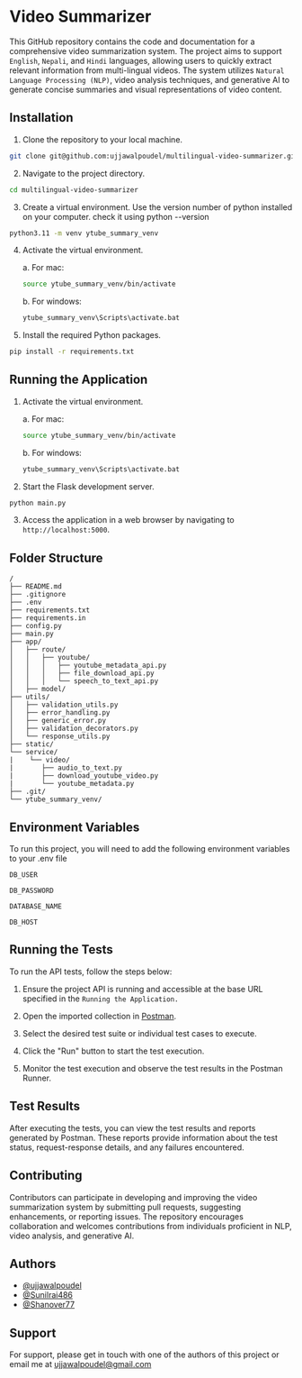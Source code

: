 
# Video Summarizer

This GitHub repository contains the code and documentation for a comprehensive video summarization system. The project aims to support `English`, `Nepali`, and `Hindi` languages, allowing users to quickly extract relevant information from multi-lingual videos. The system utilizes `Natural Language Processing (NLP)`, video analysis techniques, and generative AI to generate concise summaries and visual representations of video content.


## Installation
1. Clone the repository to your local machine.
  ```bash
  git clone git@github.com:ujjawalpoudel/multilingual-video-summarizer.git
  ```

2. Navigate to the project directory.
  ```bash
  cd multilingual-video-summarizer
  ```

3. Create a virtual environment.
  Use the version number of python installed on your computer.
  check it using python --version
  ```bash
  python3.11 -m venv ytube_summary_venv 
  ```

4. Activate the virtual environment.

    a. For mac:
    ```bash
    source ytube_summary_venv/bin/activate
    ```
    b. For windows:
    ```bash
    ytube_summary_venv\Scripts\activate.bat
    ```

5. Install the required Python packages.
  ```bash
  pip install -r requirements.txt
  ```

## Running the Application
1. Activate the virtual environment.

    a. For mac:
    ```bash
    source ytube_summary_venv/bin/activate
    ```
    b. For windows:
    ```bash
    ytube_summary_venv\Scripts\activate.bat
    ```
    
  2. Start the Flask development server.
  ```bash
  python main.py
  ```

  3. Access the application in a web browser by navigating to `http://localhost:5000`.

## Folder Structure
```
/
├── README.md
├── .gitignore
├── .env
├── requirements.txt
├── requirements.in
├── config.py
├── main.py
├── app/
│   ├── route/
│   │   ├── youtube/
│   │   │   ├── youtube_metadata_api.py
│   │   │   ├── file_download_api.py
│   │   │   └── speech_to_text_api.py
│   ├── model/
├── utils/
│   ├── validation_utils.py
│   ├── error_handling.py
│   ├── generic_error.py
│   ├── validation_decorators.py
│   └── response_utils.py
├── static/
└── service/
|    └── video/
|       ├── audio_to_text.py
|       ├── download_youtube_video.py
|       └── youtube_metadata.py
├── .git/
└── ytube_summary_venv/
```
    
## Environment Variables

To run this project, you will need to add the following environment variables to your .env file

`DB_USER`

`DB_PASSWORD`

`DATABASE_NAME`

`DB_HOST`


## Running the Tests

To run the API tests, follow the steps below:

1. Ensure the project API is running and accessible at the base URL specified in the `Running the Application.`

2. Open the imported collection in [Postman](https://www.postman.com/gold-robot-526148/workspace/python-term-project/collection/17813876-06ef068f-56ff-4713-8631-21856ce571d5?action=share&creator=17813876).

3. Select the desired test suite or individual test cases to execute.

4. Click the "Run" button to start the test execution.

5. Monitor the test execution and observe the test results in the Postman Runner.


## Test Results

After executing the tests, you can view the test results and reports generated by Postman. These reports provide information about the test status, request-response details, and any failures encountered.


## Contributing

Contributors can participate in developing and improving the video summarization system by submitting pull requests, suggesting enhancements, or reporting issues. The repository encourages collaboration and welcomes contributions from individuals proficient in NLP, video analysis, and generative AI.


## Authors

- [@ujjawalpoudel](https://github.com/ujjawalpoudel)
- [@Sunilrai486](https://github.com/Sunilrai486)
- [@Shanover77](https://github.com/Shanover77)



## Support

For support, please get in touch with one of the authors of this project or email me at ujjawalpoudel@gmail.com

